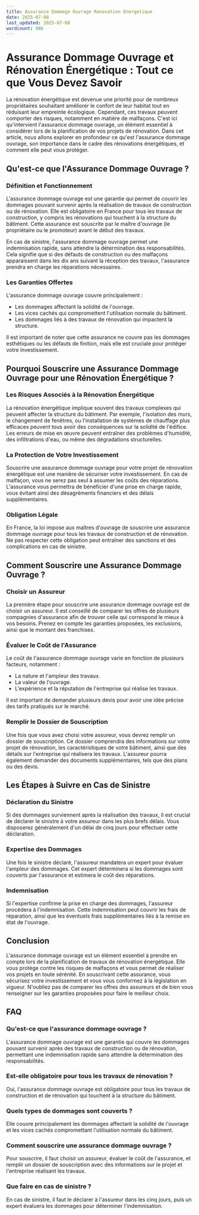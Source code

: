 ```yaml
---
title: Assurance Dommage Ouvrage Renovation Energetique
date: 2025-07-08
last_updated: 2025-07-08
wordcount: 986
---
```


# Assurance Dommage Ouvrage et Rénovation Énergétique : Tout ce que Vous Devez Savoir

La rénovation énergétique est devenue une priorité pour de nombreux propriétaires souhaitant améliorer le confort de leur habitat tout en réduisant leur empreinte écologique. Cependant, ces travaux peuvent comporter des risques, notamment en matière de malfaçons. C'est ici qu'intervient l'assurance dommage ouvrage, un élément essentiel à considérer lors de la planification de vos projets de rénovation. Dans cet article, nous allons explorer en profondeur ce qu'est l'assurance dommage ouvrage, son importance dans le cadre des rénovations énergétiques, et comment elle peut vous protéger.

## Qu'est-ce que l'Assurance Dommage Ouvrage ?

### Définition et Fonctionnement

L'assurance dommage ouvrage est une garantie qui permet de couvrir les dommages pouvant survenir après la réalisation de travaux de construction ou de rénovation. Elle est obligatoire en France pour tous les travaux de construction, y compris les rénovations qui touchent à la structure du bâtiment. Cette assurance est souscrite par le maître d'ouvrage (le propriétaire ou le promoteur) avant le début des travaux.

En cas de sinistre, l'assurance dommage ouvrage permet une indemnisation rapide, sans attendre la détermination des responsabilités. Cela signifie que si des défauts de construction ou des malfaçons apparaissent dans les dix ans suivant la réception des travaux, l'assurance prendra en charge les réparations nécessaires.

### Les Garanties Offertes

L'assurance dommage ouvrage couvre principalement :

- Les dommages affectant la solidité de l'ouvrage.
- Les vices cachés qui compromettent l'utilisation normale du bâtiment.
- Les dommages liés à des travaux de rénovation qui impactent la structure.

Il est important de noter que cette assurance ne couvre pas les dommages esthétiques ou les défauts de finition, mais elle est cruciale pour protéger votre investissement.

## Pourquoi Souscrire une Assurance Dommage Ouvrage pour une Rénovation Énergétique ?

### Les Risques Associés à la Rénovation Énergétique

La rénovation énergétique implique souvent des travaux complexes qui peuvent affecter la structure du bâtiment. Par exemple, l'isolation des murs, le changement de fenêtres, ou l'installation de systèmes de chauffage plus efficaces peuvent tous avoir des conséquences sur la solidité de l'édifice. Les erreurs de mise en œuvre peuvent entraîner des problèmes d'humidité, des infiltrations d'eau, ou même des dégradations structurelles.

### La Protection de Votre Investissement

Souscrire une assurance dommage ouvrage pour votre projet de rénovation énergétique est une manière de sécuriser votre investissement. En cas de malfaçon, vous ne serez pas seul à assumer les coûts des réparations. L'assurance vous permettra de bénéficier d'une prise en charge rapide, vous évitant ainsi des désagréments financiers et des délais supplémentaires.

### Obligation Légale

En France, la loi impose aux maîtres d'ouvrage de souscrire une assurance dommage ouvrage pour tous les travaux de construction et de rénovation. Ne pas respecter cette obligation peut entraîner des sanctions et des complications en cas de sinistre.

## Comment Souscrire une Assurance Dommage Ouvrage ?

### Choisir un Assureur

La première étape pour souscrire une assurance dommage ouvrage est de choisir un assureur. Il est conseillé de comparer les offres de plusieurs compagnies d'assurance afin de trouver celle qui correspond le mieux à vos besoins. Prenez en compte les garanties proposées, les exclusions, ainsi que le montant des franchises.

### Évaluer le Coût de l'Assurance

Le coût de l'assurance dommage ouvrage varie en fonction de plusieurs facteurs, notamment :

- La nature et l'ampleur des travaux.
- La valeur de l'ouvrage.
- L'expérience et la réputation de l'entreprise qui réalise les travaux.

Il est important de demander plusieurs devis pour avoir une idée précise des tarifs pratiqués sur le marché.

### Remplir le Dossier de Souscription

Une fois que vous avez choisi votre assureur, vous devrez remplir un dossier de souscription. Ce dossier comprendra des informations sur votre projet de rénovation, les caractéristiques de votre bâtiment, ainsi que des détails sur l'entreprise qui réalisera les travaux. L'assureur pourra également demander des documents supplémentaires, tels que des plans ou des devis.

## Les Étapes à Suivre en Cas de Sinistre

### Déclaration du Sinistre

Si des dommages surviennent après la réalisation des travaux, il est crucial de déclarer le sinistre à votre assureur dans les plus brefs délais. Vous disposerez généralement d'un délai de cinq jours pour effectuer cette déclaration.

### Expertise des Dommages

Une fois le sinistre déclaré, l'assureur mandatera un expert pour évaluer l'ampleur des dommages. Cet expert déterminera si les dommages sont couverts par l'assurance et estimera le coût des réparations.

### Indemnisation

Si l'expertise confirme la prise en charge des dommages, l'assureur procédera à l'indemnisation. Cette indemnisation peut couvrir les frais de réparation, ainsi que les éventuels frais supplémentaires liés à la remise en état de l'ouvrage.

## Conclusion

L'assurance dommage ouvrage est un élément essentiel à prendre en compte lors de la planification de travaux de rénovation énergétique. Elle vous protège contre les risques de malfaçons et vous permet de réaliser vos projets en toute sérénité. En souscrivant cette assurance, vous sécurisez votre investissement et vous vous conformez à la législation en vigueur. N'oubliez pas de comparer les offres des assureurs et de bien vous renseigner sur les garanties proposées pour faire le meilleur choix.

## FAQ

### Qu'est-ce que l'assurance dommage ouvrage ?

L'assurance dommage ouvrage est une garantie qui couvre les dommages pouvant survenir après des travaux de construction ou de rénovation, permettant une indemnisation rapide sans attendre la détermination des responsabilités.

### Est-elle obligatoire pour tous les travaux de rénovation ?

Oui, l'assurance dommage ouvrage est obligatoire pour tous les travaux de construction et de rénovation qui touchent à la structure du bâtiment.

### Quels types de dommages sont couverts ?

Elle couvre principalement les dommages affectant la solidité de l'ouvrage et les vices cachés compromettant l'utilisation normale du bâtiment.

### Comment souscrire une assurance dommage ouvrage ?

Pour souscrire, il faut choisir un assureur, évaluer le coût de l'assurance, et remplir un dossier de souscription avec des informations sur le projet et l'entreprise réalisant les travaux.

### Que faire en cas de sinistre ?

En cas de sinistre, il faut le déclarer à l'assureur dans les cinq jours, puis un expert évaluera les dommages pour déterminer l'indemnisation.